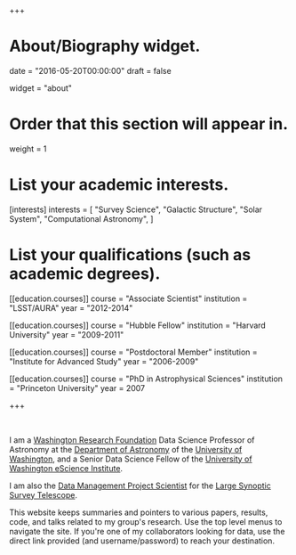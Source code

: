 +++
# About/Biography widget.

date = "2016-05-20T00:00:00"
draft = false

widget = "about"

# Order that this section will appear in.
weight = 1

# List your academic interests.
[interests]
  interests = [
    "Survey Science",
    "Galactic Structure",
    "Solar System",
    "Computational Astronomy",
  ]

# List your qualifications (such as academic degrees).
[[education.courses]]
  course = "Associate Scientist"
  institution = "LSST/AURA"
  year = "2012-2014"

[[education.courses]]
  course = "Hubble Fellow"
  institution = "Harvard University"
  year = "2009-2011"

[[education.courses]]
  course = "Postdoctoral Member"
  institution = "Institute for Advanced Study"
  year = "2006-2009"

[[education.courses]]
  course = "PhD in Astrophysical Sciences"
  institution = "Princeton University"
  year = 2007
 
+++

&nbsp;

I am a [Washington Research Foundation](http://www.wrfseattle.org) Data
Science Professor of Astronomy at the [Department of
Astronomy](http://www.astro.washington.edu) of the [University of
Washington](http://www.washington.edu), and a Senior Data Science Fellow of
the [University of Washington eScience
Institute](http://escience.washington.edu/). 

I am also the <a title="LSST: Processing and Analyzing
Petascale Datasets" href="http://research.majuric.org/wp/?page_id=23">Data
Management Project Scientist</a> for the [Large Synoptic Survey
Telescope](http://ls.st).

This website keeps summaries and pointers to various papers, results, code,
and talks related to my group's research.  Use the top level menus to navigate the
site.  If you're one of my collaborators looking for data, use the direct
link provided (and username/password) to reach your destination.
